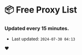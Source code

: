 # :package: Free Proxy List
### Updated every 15 minutes.

- Last updated: `2024-07-30 04:13`

:heart:
